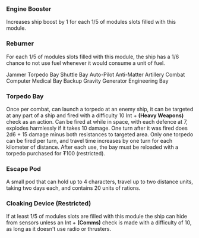 ### Engine Booster
Increases ship boost by 1 for each 1/5 of modules slots filled with this module.
### Reburner
For each 1/5 of modules slots filled with this module, the ship has a 1/6 chance to not use fuel whenever it would consume a unit of fuel.

Jammer
Torpedo Bay
Shuttle Bay
Auto-Pilot
Anti-Matter Artillery
Combat Computer
Medical Bay
Backup Gravity Generator
Engineering Bay
### Torpedo Bay
Once per combat, can launch a torpedo at an enemy ship, it can be targeted at any part of a ship and fired with a difficulty 10 Int + **(Heavy Weapons)** check as an action. Can be fired at while in space, with each defence at 7, explodes harmlessly if it takes 10 damage. One turn after it was fired does 2d6 + 15 damage minus both resistances to targeted area. Only one torpedo can be fired per turn, and travel time increases by one turn for each kilometer of distance. After each use, the bay must be reloaded with a torpedo purchased for ₮100 (restricted).
### Escape Pod
A small pod that can hold up to 4 characters, travel up to two distance units, taking two days each, and contains 20 units of rations.
### Cloaking Device (Restricted)
If at least 1/5 of modules slots are filled with this module the ship can hide from sensors unless an Int + **(Comms)** check is made with a difficulty of 10, as long as it doesn't use radio or thrusters.